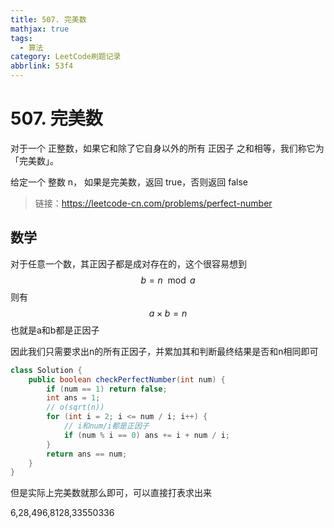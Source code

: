 ```yaml
---
title: 507. 完美数
mathjax: true
tags:
  - 算法
category: LeetCode刷题记录
abbrlink: 53f4
---
```

# 507. 完美数

对于一个 正整数，如果它和除了它自身以外的所有 正因子 之和相等，我们称它为 「完美数」。

给定一个 整数 n， 如果是完美数，返回 true，否则返回 false

> 链接：https://leetcode-cn.com/problems/perfect-number

<!-- more -->

## 数学

对于任意一个数，其正因子都是成对存在的，这个很容易想到
$$
b = n \mod a
$$
则有
$$
a\times b = n
$$
也就是a和b都是正因子

因此我们只需要求出n的所有正因子，并累加其和判断最终结果是否和n相同即可

```java
class Solution {
    public boolean checkPerfectNumber(int num) {
        if (num == 1) return false;
        int ans = 1;
        // o(sqrt(n))
        for (int i = 2; i <= num / i; i++) {
            // i和num/i都是正因子
            if (num % i == 0) ans += i + num / i;
        }
        return ans == num;
    }
}
```

但是实际上完美数就那么即可，可以直接打表求出来

6,28,496,8128,33550336